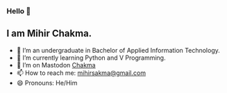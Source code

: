 ### Hello 👋
## I am Mihir Chakma.

- 🔭 I’m an undergraduate in Bachelor of Applied Information Technology.
- 🌱 I’m currently learning Python and V Programming.
- 🤔 I’m on Mastodon <a rel="me" href="https://mastodon.social/@chakma">Chakma</a>
- 📫 How to reach me: mihirsakma@gmail.com
- 😄 Pronouns: He/Him


<!--
**mihirsakma/mihirsakma** is a ✨ _special_ ✨ repository because its `README.md` (this file) appears on your GitHub profile.

Here are some ideas to get you started:

- 🔭 I’m currently working on ...
- 🌱 I’m currently learning ...
- 👯 I’m looking to collaborate on ...
- 🤔 I’m looking for help with ...
- 💬 Ask me about ...
- 📫 How to reach me: ...
- 😄 Pronouns: ...
- ⚡ Fun fact: ...
-->
